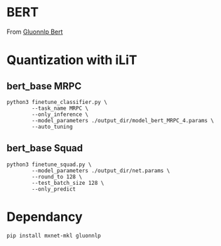 # BERT

From [Gluonnlp Bert](https://github.com/dmlc/gluon-nlp/tree/v0.9.x/scripts/bert)


# Quantization with iLiT
## bert_base MRPC
```
python3 finetune_classifier.py \
        --task_name MRPC \
        --only_inference \
        --model_parameters ./output_dir/model_bert_MRPC_4.params \
        --auto_tuning

```

## bert_base Squad
```
python3 finetune_squad.py \
        --model_parameters ./output_dir/net.params \
        --round_to 128 \
        --test_batch_size 128 \
        --only_predict
```
 

# Dependancy

```
pip install mxnet-mkl gluonnlp

```